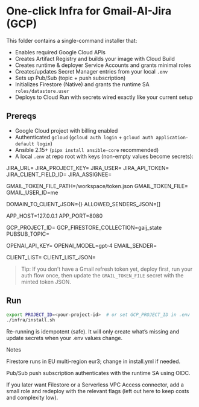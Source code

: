 
# One-click Infra for Gmail-AI-Jira (GCP)

This folder contains a single-command installer that:
- Enables required Google Cloud APIs
- Creates Artifact Registry and builds your image with Cloud Build
- Creates runtime & deployer Service Accounts and grants minimal roles
- Creates/updates Secret Manager entries from your local `.env`
- Sets up Pub/Sub (topic + push subscription)
- Initializes Firestore (Native) and grants the runtime SA `roles/datastore.user`
- Deploys to Cloud Run with secrets wired exactly like your current setup

## Prereqs

- Google Cloud project with billing enabled
- Authenticated `gcloud` (`gcloud auth login` + `gcloud auth application-default login`)
- Ansible 2.15+ (`pipx install ansible-core` recommended)
- A local `.env` at repo root with keys (non-empty values become secrets):



JIRA_URL=
JIRA_PROJECT_KEY=
JIRA_USER=
JIRA_API_TOKEN=
JIRA_CLIENT_FIELD_ID=
JIRA_ASSIGNEE=

GMAIL_TOKEN_FILE_PATH=/workspace/token.json
GMAIL_TOKEN_FILE=
GMAIL_USER_ID=me

DOMAIN_TO_CLIENT_JSON={}
ALLOWED_SENDERS_JSON=[]

APP_HOST=127.0.0.1
APP_PORT=8080

GCP_PROJECT_ID=
GCP_FIRESTORE_COLLECTION=gaij_state
PUBSUB_TOPIC=

OPENAI_API_KEY=
OPENAI_MODEL=gpt-4
EMAIL_SENDER=

CLIENT_LIST=
CLIENT_LIST_JSON=


> Tip: If you don’t have a Gmail refresh token yet, deploy first, run your auth flow once, then update the `GMAIL_TOKEN_FILE` secret with the minted token JSON.

## Run

```bash
export PROJECT_ID=<your-project-id>  # or set GCP_PROJECT_ID in .env
./infra/install.sh
```

Re-running is idempotent (safe). It will only create what’s missing and update secrets when your .env values change.

Notes

Firestore runs in EU multi-region eur3; change in install.yml if needed.

Pub/Sub push subscription authenticates with the runtime SA using OIDC.

If you later want Filestore or a Serverless VPC Access connector, add a small role and redeploy with the relevant flags (left out here to keep costs and complexity low).
